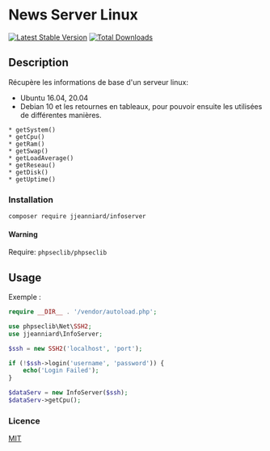 # News Server Linux

[![Latest Stable Version](https://img.shields.io/packagist/v/jjeanniard/infoserver.svg)](https://packagist.org/packages/jjeanniard/infoserver)
[![Total Downloads](https://img.shields.io/packagist/dt/illuminatech/db-role.svg)](https://packagist.org/packages/jjeanniard/infoserver)

## Description

Récupère les informations de base d'un serveur linux:
* Ubuntu 16.04, 20.04
* Debian 10
et les retournes en tableaux, pour pouvoir ensuite les utilisées de différentes manières.

```text
* getSystem()
* getCpu()
* getRam()
* getSwap()
* getLoadAverage()
* getReseau()
* getDisk()
* getUptime()
```

### Installation

```composer require jjeanniard/infoserver```

#### Warning

Require: ```phpseclib/phpseclib```

## Usage

Exemple :

```php
require __DIR__ . '/vendor/autoload.php';

use phpseclib\Net\SSH2;
use jjeanniard\InfoServer;

$ssh = new SSH2('localhost', 'port');

if (!$ssh->login('username', 'password')) {
    echo('Login Failed');
}

$dataServ = new InfoServer($ssh);
$dataServ->getCpu();
```

### Licence

[MIT](https://github.com/JJeanniard/InfoServer/blob/master/LICENSE)
